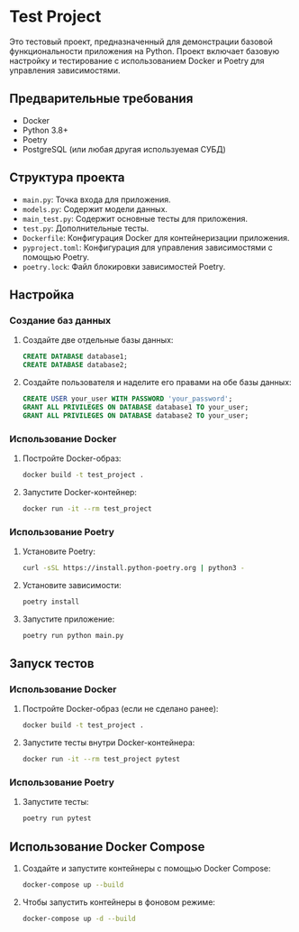 # Test Project

Это тестовый проект, предназначенный для демонстрации базовой функциональности приложения на Python. Проект включает базовую настройку и тестирование с использованием Docker и Poetry для управления зависимостями.

## Предварительные требования

- Docker
- Python 3.8+
- Poetry
- PostgreSQL (или любая другая используемая СУБД)

## Структура проекта

- `main.py`: Точка входа для приложения.
- `models.py`: Содержит модели данных.
- `main_test.py`: Содержит основные тесты для приложения.
- `test.py`: Дополнительные тесты.
- `Dockerfile`: Конфигурация Docker для контейнеризации приложения.
- `pyproject.toml`: Конфигурация для управления зависимостями с помощью Poetry.
- `poetry.lock`: Файл блокировки зависимостей Poetry.

## Настройка

### Создание баз данных

1. Создайте две отдельные базы данных:
    ```sql
    CREATE DATABASE database1;
    CREATE DATABASE database2;
    ```

2. Создайте пользователя и наделите его правами на обе базы данных:
    ```sql
    CREATE USER your_user WITH PASSWORD 'your_password';
    GRANT ALL PRIVILEGES ON DATABASE database1 TO your_user;
    GRANT ALL PRIVILEGES ON DATABASE database2 TO your_user;
    ```

### Использование Docker

1. Постройте Docker-образ:
    ```bash
    docker build -t test_project .
    ```

2. Запустите Docker-контейнер:
    ```bash
    docker run -it --rm test_project
    ```

### Использование Poetry

1. Установите Poetry:
    ```bash
    curl -sSL https://install.python-poetry.org | python3 -
    ```

2. Установите зависимости:
    ```bash
    poetry install
    ```

3. Запустите приложение:
    ```bash
    poetry run python main.py
    ```

## Запуск тестов

### Использование Docker

1. Постройте Docker-образ (если не сделано ранее):
    ```bash
    docker build -t test_project .
    ```

2. Запустите тесты внутри Docker-контейнера:
    ```bash
    docker run -it --rm test_project pytest
    ```

### Использование Poetry

1. Запустите тесты:
    ```bash
    poetry run pytest
    ```

## Использование Docker Compose

1. Создайте и запустите контейнеры с помощью Docker Compose:
    ```bash
    docker-compose up --build
    ```

2. Чтобы запустить контейнеры в фоновом режиме:
    ```bash
    docker-compose up -d --build
    ```
